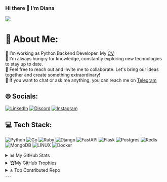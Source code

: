 ### Hi there 👋 I'm Diana
[![](https://visitcount.itsvg.in/api?id=bkmtva&icon=1&color=1)](https://visitcount.itsvg.in)
<!--
**bkmtva/bkmtva** is a ✨ _special_ ✨ repository because its `README.md` (this file) appears on your GitHub profile.

Here are some ideas to get you started:

- 🔭 I’m currently working on ...
- 🌱 I’m currently learning ...
- 👯 I’m looking to collaborate on ...
- 🤔 I’m looking for help with ...
- 💬 Ask me about ...
- 📫 How to reach me: https://t.me/bkmtva
- 😄 Pronouns: ...
- ⚡ Fun fact: ...
-->


# 💫 About Me:
🔭 I’m working as Python Backend Developer. My [CV](https://drive.google.com/file/d/1fU-qgdTZQDXocFbVBWF_Hg2wEhVccuNM/view?usp=sharing)
 <br>🌱 I'm always hungry for knowledge, constantly exploring new technologies to stay up to date. <br>👯 Feel free to reach out and invite me to collaborate. Let's bring our ideas together and create something extraordinary!<br>💬 If you want to chat or ask me anything, you can reach me on [Telegram](https://t.me/bkmtva)


## 🌐 Socials:
[![LinkedIn](https://img.shields.io/badge/LinkedIn-%230077B5.svg?logo=linkedin&logoColor=white)](https://linkedin.com/in/diana-bekmagambetova) 
[![Discord](https://img.shields.io/badge/Discord-%237289DA.svg?logo=discord&logoColor=white)](https://discord.gg/#7565) [![Instagram](https://img.shields.io/badge/Instagram-%23E4405F.svg?logo=Instagram&logoColor=white)](https://instagram.com/di.bkm) 

## 💻 Tech Stack:
![Python](https://img.shields.io/badge/python-3670A0?style=flat&logo=python&logoColor=ffdd54) ![Go](https://img.shields.io/badge/go-%2300ADD8.svg?style=flat&logo=go&logoColor=white) ![Ruby](https://img.shields.io/badge/ruby-%23CC342D.svg?style=flat&logo=ruby&logoColor=white) ![Django](https://img.shields.io/badge/django-%23092E20.svg?style=flat&logo=django&logoColor=white) ![FastAPI](https://img.shields.io/badge/FastAPI-005571?style=flat&logo=fastapi) ![Flask](https://img.shields.io/badge/flask-%23000.svg?style=flat&logo=flask&logoColor=white) ![Postgres](https://img.shields.io/badge/postgres-%23316192.svg?style=flat&logo=postgresql&logoColor=white) ![Redis](https://img.shields.io/badge/redis-%23DD0031.svg?style=flat&logo=redis&logoColor=white) ![MongoDB](https://img.shields.io/badge/MongoDB-%234ea94b.svg?style=flat&logo=mongodb&logoColor=white) ![LINUX](https://img.shields.io/badge/Linux-FCC624?style=flat&logo=linux&logoColor=black) ![Docker](https://img.shields.io/badge/docker-%230db7ed.svg?style=flat&logo=docker&logoColor=white)
<!-- # 📊 GitHub Stats: -->
<details>
<summary> 📊 My GitHub Stats </summary>
<br />
  
<p align="center">
  <a href="https://github.com/bkmtva">
    <img src="http://github-profile-summary-cards.vercel.app/api/cards/profile-details?username=bkmtva&theme=transparent" />
  </a>
  <a href="https://github.com/bkmtva">
    <img src="https://github-readme-streak-stats.herokuapp.com/?user=bkmtva&hide_border=true&card_width=338&theme=transparent" />
  </a>
  <a href="https://github.com/bkmtva">
    <img src="http://github-profile-summary-cards.vercel.app/api/cards/stats?username=bkmtva&theme=transparent" />
  </a>
  
</p>
</details>
<details>
<summary> 🏆My GitHub Trophies </summary>
<br />
 
![](https://github-profile-trophy.vercel.app/?username=bkmtva&theme=algolia&no-frame=false&no-bg=false&margin-w=4)
</details>
</details>
<details>
<summary> 🔝 Top Contributed Repo </summary>
<br />
  
![](https://github-contributor-stats.vercel.app/api?username=bkmtva&limit=5&theme=algolia&combine_all_yearly_contributions=true)
</details>
---

